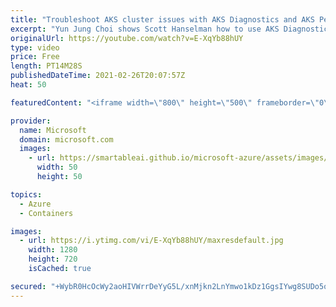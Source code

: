 ```yaml
---
title: "Troubleshoot AKS cluster issues with AKS Diagnostics and AKS Periscope | Azure Friday"
excerpt: "Yun Jung Choi shows Scott Hanselman how to use AKS Diagnostics and AKS Periscope to troubleshoot issues on your AKS cluster. Use AKS Diagnostics to identify problems and get actionable recommendations on how to resolve AKS cluster issues. Run AKS Periscope in VS Code to easily collect and export node"
originalUrl: https://youtube.com/watch?v=E-XqYb88hUY
type: video
price: Free
length: PT14M28S
publishedDateTime: 2021-02-26T20:07:57Z
heat: 50

featuredContent: "<iframe width=\"800\" height=\"500\" frameborder=\"0\" src=\"https://www.youtube.com/embed/E-XqYb88hUY\" allow=\"accelerometer; autoplay; encrypted-media; gyroscope; picture-in-picture\" allowfullscreen></iframe>"

provider:
  name: Microsoft
  domain: microsoft.com
  images:
    - url: https://smartableai.github.io/microsoft-azure/assets/images/organizations/microsoft.com-50x50.jpg
      width: 50
      height: 50

topics:
  - Azure
  - Containers

images:
  - url: https://i.ytimg.com/vi/E-XqYb88hUY/maxresdefault.jpg
    width: 1280
    height: 720
    isCached: true

secured: "+WybR0HcOcWy2aoHIVWrrDeYyG5L/xnMjkn2LnYmwo1kDz1GgsIYwg8SUDo5ocSeD1iOhb6CXw728tP4yTY3mmWoVPsHOuQQDUqdzs+pV9NklJyGkSZ/vKtOqhFnXQNymGSYIThDMIAMBpWSftS3NZmvwGQ8BdcilDydO2xSZq+LYdE826ImSfRN5i/Lsqx6ABTYvxwDrL2WLqVCLgqlHwUzx4IeeJwrR68uw2+cfIktC25jRa4bJNXbRbB/td5tMaqRUcJiJVf7ZDk91ZqBXo4qmjMTCsYUJEKrSwjqXHNVujBk20pSdMCBmlS40VjODvRKyOvEchhFCbCjYOVqPKxFBykO758+tHoTTaV54xFcCGK0eAI/n9sAhQkzuI/rnrhMZjeHJA0R8Z3hHcTBA5JP2WIy9RldIx0tc2TIdWo=;HKoqNJ6ZT08J3etYbk1yqw=="
---
```


